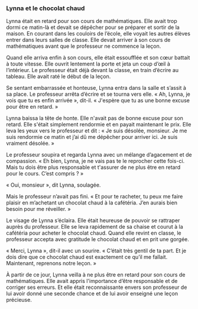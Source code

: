 ### Lynna et le chocolat chaud

Lynna était en retard pour son cours de mathématiques. Elle avait trop dormi ce matin-là et devait se dépêcher pour se préparer et sortir de la maison. En courant dans les couloirs de l’école, elle voyait les autres élèves entrer dans leurs salles de classe. Elle devait arriver à son cours de mathématiques avant que le professeur ne commence la leçon.

Quand elle arriva enfin à son cours, elle était essoufflée et son cœur battait à toute vitesse. Elle ouvrit lentement la porte et jeta un coup d’œil à l’intérieur. Le professeur était déjà devant la classe, en train d’écrire au tableau. Elle avait raté le début de la leçon.

Se sentant embarrassée et honteuse, Lynna entra dans la salle et s’assit à sa place. Le professeur arrêta d’écrire et se tourna vers elle. « Ah, Lynna, je vois que tu es enfin arrivée », dit-il. « J'espère que tu as une bonne excuse pour être en retard. »

Lynna baissa la tête de honte. Elle n'avait pas de bonne excuse pour son retard. Elle s'était simplement rendormie et en payait maintenant le prix. Elle leva les yeux vers le professeur et dit : « Je suis désolée, monsieur. Je me suis rendormie ce matin et j’ai dû me dépêcher pour arriver ici. Je suis vraiment désolée. »

Le professeur soupira et regarda Lynna avec un mélange d’agacement et de compassion. « Eh bien, Lynna, je ne vais pas te le reprocher cette fois-ci. Mais tu dois être plus responsable et t'assurer de ne plus être en retard pour le cours. C’est compris ? »

« Oui, monsieur », dit Lynna, soulagée.

Mais le professeur n’avait pas fini. « Et pour te racheter, tu peux me faire plaisir en m’achetant un chocolat chaud à la cafétéria. J’en aurais bien besoin pour me réveiller. »

Le visage de Lynna s’éclaira. Elle était heureuse de pouvoir se rattraper auprès du professeur. Elle se leva rapidement de sa chaise et courut à la cafétéria pour acheter le chocolat chaud. Quand elle revint en classe, le professeur accepta avec gratitude le chocolat chaud et en prit une gorgée.

« Merci, Lynna », dit-il avec un sourire. « C’était très gentil de ta part. Et je dois dire que ce chocolat chaud est exactement ce qu’il me fallait. Maintenant, reprenons notre leçon. »

À partir de ce jour, Lynna veilla à ne plus être en retard pour son cours de mathématiques. Elle avait appris l'importance d’être responsable et de corriger ses erreurs. Et elle était reconnaissante envers son professeur de lui avoir donné une seconde chance et de lui avoir enseigné une leçon précieuse.
